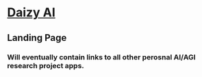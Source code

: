 # [Daizy AI](https://www.daisyengineering.com)

## Landing Page

### Will eventually contain links to all other perosnal AI/AGI research project apps.
